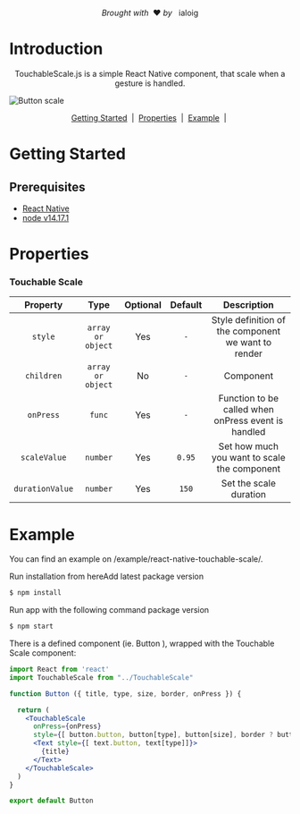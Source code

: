 <div align="center">
    <br/><em>Brought with</em> &nbsp;❤️ <em>by</em> &nbsp; ialoig
</div>


# Introduction

<p align="center">
  TouchableScale.js is a simple React Native component, that scale when a gesture is handled.
</p>

![Button scale](../react-native-touchable-scale/example/button-scale/src/assets/img/scale-button.gif)



<div align="center">
  <a href="#GettingStarted">Getting Started</a> &nbsp;|&nbsp; 
  <a href="#Properties">Properties</a> &nbsp;|&nbsp; 
  <a href="#Example">Example</a> &nbsp;|&nbsp; 
</div>




<h1 id="Getting-Started">Getting Started</h1>

## Prerequisites
* [React Native](https://facebook.github.io/react-native/docs/getting-started.html)
* [node v14.17.1](https://github.com/creationix/nvm)



<h1 id="Properties">Properties</h1>

### Touchable Scale

| Property                      | Type                                                  | Optional |  Default                                                                                                                                                                                       | Description                                              |
| :-----: | :---------------------------------------------------: | :-------:| :-----------------------------------------------: | :--------------------:|
| `style`| `array or object`|Yes| `-`| Style definition of the component we want to render|
| `children`| `array or object`|No|`-`| Component|
| `onPress`| `func`|Yes|`-`| Function to be called when onPress event is handled|
| `scaleValue`| `number`|Yes|`0.95`| Set how much you want to scale the component|
| `durationValue`|`number`|Yes| `150`| Set the scale duration|



<h1 id="Example">Example</h1>

You can find an example on /example/react-native-touchable-scale/.

Run installation from hereAdd latest package version
```bash
$ npm install
```

Run app with the following command package version
```bash
$ npm start
```


There is a defined component (ie. Button ), wrapped with the Touchable Scale component:

```jsx
import React from 'react'
import TouchableScale from "../TouchableScale"

function Button ({ title, type, size, border, onPress }) {

  return (
    <TouchableScale 
      onPress={onPress} 
      style={[ button.button, button[type], button[size], border ? button.border : null ]]}>
      <Text style={[ text.button, text[type]]}>
        {title}
      </Text>
    </TouchableScale>
  )
}

export default Button
```